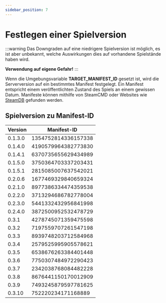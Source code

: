 ```yaml
---
sidebar_position: 7
---
```


# Festlegen einer Spielversion

:::warning
Das Downgraden auf eine niedrigere Spielversion ist möglich, es ist aber unbekannt, welche Auswirkungen dies auf
vorhandene Spielstände haben wird.

**Verwendung auf eigene Gefahr!**
:::

Wenn die Umgebungsvariable **TARGET_MANIFEST_ID** gesetzt ist, wird die Serverversion auf ein bestimmtes Manifest
festgelegt.
Ein Manifest entspricht einem veröffentlichten Zustand des Spiels an einem gewissen Datum. Manifeste können mithilfe
von SteamCMD oder Websites wie [SteamDB](https://steamdb.info/depot/2394012/manifests/) gefunden werden.

## Spielversion zu Manifest-ID

| Version | Manifest-ID         |
|---------|---------------------|
| 0.1.3.0 | 1354752814336157338 |
| 0.1.4.0 | 4190579964382773830 |
| 0.1.4.1 | 6370735655629434989 |
| 0.1.5.0 | 3750364703337203431 |
| 0.1.5.1 | 2815085007637542021 |
| 0.2.0.6 | 1677469329840659324 |
| 0.2.1.0 | 8977386334474359538 |
| 0.2.2.0 | 3713294686782778004 |
| 0.2.3.0 | 5441332432956841998 |
| 0.2.4.0 | 3872500952532478729 |
| 0.3.1   | 4278745071359475598 |
| 0.3.2   | 7197559707261547198 |
| 0.3.3   | 8939748203712584968 |
| 0.3.4   | 2579525995905578621 |
| 0.3.5   | 6538676263384401448 |
| 0.3.6   | 7750307484972290423 |
| 0.3.7   | 2342038768084482228 |
| 0.3.8   | 8676441150170012909 |
| 0.3.9   | 7493245879597781625 |
| 0.3.10  | 752220234171168889  |
